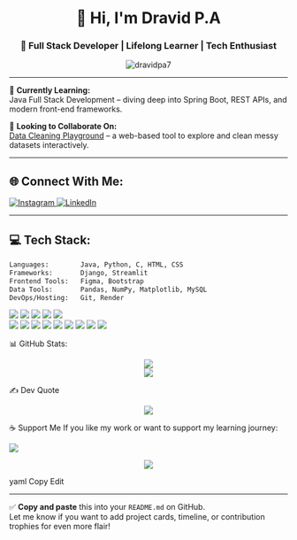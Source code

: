 <h1 align="center">👋 Hi, I'm Dravid P.A</h1>
<h3 align="center">🚀 Full Stack Developer | Lifelong Learner | Tech Enthusiast</h3>

<p align="center">
  <img src="https://komarev.com/ghpvc/?username=dravidpa7&label=Profile%20views&color=0e75b6&style=flat" alt="dravidpa7" />
</p>

---

🌱 **Currently Learning:**  
Java Full Stack Development – diving deep into Spring Boot, REST APIs, and modern front-end frameworks.

🤝 **Looking to Collaborate On:**  
[Data Cleaning Playground](https://datacleaning-playground.onrender.com/) – a web-based tool to explore and clean messy datasets interactively.

---

## 🌐 Connect With Me:
<p align="left">
  <a href="https://instagram.com/dravid.p.a_" target="_blank">
    <img src="https://img.shields.io/badge/Instagram-%23E4405F.svg?logo=Instagram&logoColor=white" alt="Instagram" />
  </a>
  <a href="https://linkedin.com/in/dravid-p-a-" target="_blank">
    <img src="https://img.shields.io/badge/LinkedIn-%230077B5.svg?logo=linkedin&logoColor=white" alt="LinkedIn" />
  </a>
</p>

---

## 💻 Tech Stack:
```bash
Languages:        Java, Python, C, HTML, CSS
Frameworks:       Django, Streamlit
Frontend Tools:   Figma, Bootstrap
Data Tools:       Pandas, NumPy, Matplotlib, MySQL
DevOps/Hosting:   Git, Render
```

<p align="left"> <img src="https://img.shields.io/badge/java-%23ED8B00.svg?style=for-the-badge&logo=openjdk&logoColor=white" /> <img src="https://img.shields.io/badge/python-3670A0?style=for-the-badge&logo=python&logoColor=ffdd54" /> <img src="https://img.shields.io/badge/c-%2300599C.svg?style=for-the-badge&logo=c&logoColor=white" /> <img src="https://img.shields.io/badge/html5-%23E34F26.svg?style=for-the-badge&logo=html5&logoColor=white" /> <img src="https://img.shields.io/badge/css3-%231572B6.svg?style=for-the-badge&logo=css3&logoColor=white" /> <br/> <img src="https://img.shields.io/badge/django-%23092E20.svg?style=for-the-badge&logo=django&logoColor=white" /> <img src="https://img.shields.io/badge/Streamlit-%23FE4B4B.svg?style=for-the-badge&logo=streamlit&logoColor=white" /> <img src="https://img.shields.io/badge/render-%2346E3B7.svg?style=for-the-badge&logo=render&logoColor=white" /> <img src="https://img.shields.io/badge/mysql-4479A1.svg?style=for-the-badge&logo=mysql&logoColor=white" /> <img src="https://img.shields.io/badge/figma-%23F24E1E.svg?style=for-the-badge&logo=figma&logoColor=white" /> <img src="https://img.shields.io/badge/pandas-%23150458.svg?style=for-the-badge&logo=pandas&logoColor=white" /> <img src="https://img.shields.io/badge/numpy-%23013243.svg?style=for-the-badge&logo=numpy&logoColor=white" /> <img src="https://img.shields.io/badge/Matplotlib-%23ffffff.svg?style=for-the-badge&logo=Matplotlib&logoColor=black" /> <img src="https://img.shields.io/badge/git-%23F05033.svg?style=for-the-badge&logo=git&logoColor=white" /> </p>
📊 GitHub Stats:
<p align="center"> <img src="https://github-readme-stats.vercel.app/api?username=dravidpa7&show_icons=true&theme=radical" /> <br/> <img src="https://github-contributor-stats.vercel.app/api?username=dravidpa7&limit=5&theme=dark&combine_all_yearly_contributions=true" /> </p>
✍️ Dev Quote
<p align="center"> <img src="https://quotes-github-readme.vercel.app/api?type=horizontal&theme=dark" /> </p>
☕ Support Me
If you like my work or want to support my learning journey:

<p> <a href="https://buymeacoffee.com/dravidpa"> <img src="https://img.shields.io/badge/Buy%20Me%20a%20Coffee-ffdd00?style=for-the-badge&logo=buy-me-a-coffee&logoColor=black" /> </a> </p>
<p align="center"> <img src="https://visitcount.itsvg.in/api?id=dravidpa7&icon=0&color=0" /> </p> <!-- Proudly created with ❤️ using GPRM ( https://gprm.itsvg.in ) -->
yaml
Copy
Edit

---

✅ **Copy and paste** this into your `README.md` on GitHub.  
Let me know if you want to add project cards, timeline, or contribution trophies for even more flair!








